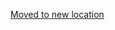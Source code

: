 [Moved to new location](https://github.com/DataTalksClub/machine-learning-zoomcamp/blob/master/06-trees/08-xgb-tuning.md)